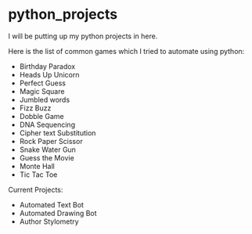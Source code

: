 # python_projects

I will be putting up my python projects in here.

Here is the list of common games which I tried to automate using python:
  - Birthday Paradox
  - Heads Up Unicorn
  - Perfect Guess
  - Magic Square
  - Jumbled words
  - Fizz Buzz
  - Dobble Game
  - DNA Sequencing
  - Cipher text Substitution
  - Rock Paper Scissor
  - Snake Water Gun
  - Guess the Movie
  - Monte Hall
  - Tic Tac Toe
  
  
Current Projects:
  - Automated Text Bot
  - Automated Drawing Bot
  - Author Stylometry 
